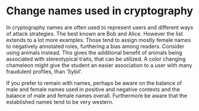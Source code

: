 # Change names used in cryptography

In cryptography names are often used to represent users and different ways of attack strategies. The best known are Bob and Alice. However the list extends to a lot more examples. Those tend to assign mostly female names to negatively annotated roles, furthering a bias among readers. Consider using animals instead. This gives the additional benefit of animals being associated with stereotypical traits, that can be utilized. A color changing chameleon might give the student an easier association to a user with many fraudulent profiles, than ‘Sybil’.  

If you prefer to remain with names, perhaps be aware on the balance of male and female names used in positive and negative contexts and the balance of male and female names overall. Furthermore be aware that the established names tend to be very western. 

